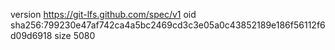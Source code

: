 version https://git-lfs.github.com/spec/v1
oid sha256:799230e47af742ca4a5bc2469cd3c3e05a0c43852189e186f56112f6d09d6918
size 5080
